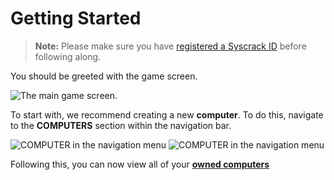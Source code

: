 # Getting Started

> **Note:** Please make sure you have [registered a Syscrack ID](/registration)
> before following along.

You should be greeted with the game screen.

![The main game screen.](/images/getting-started/game-screen.png)

To start with, we recommend creating a new **computer**. To do this, navigate to
the **COMPUTERS** section within the navigation bar.

![COMPUTER in the navigation menu](/images/getting-started/computer-navigation.png)
![COMPUTER in the navigation menu](/images/getting-started/computer-navigation-item.png)

Following this, you can now view all of your [**owned computers**](/computer)
